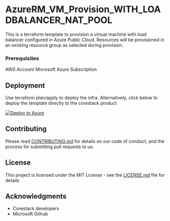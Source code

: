 
# AzureRM_VM_Provision_WITH_LOADBALANCER_NAT_POOL

This is a terraform template to provision a virtual machine with load balancer configured in Azure Public Cloud. Resources will be provisioned in an existing resource group as selected during provision.

### Prerequisites

AWS Account 
Microsoft Azure Subscription

## Deployment

Use terraform plan/apply to deploy the infra. Alternatively, click below to deploy the template directly to the corestack product 

[![Deploy to Azure](https://docs.corestack.io/wp-content/uploads/2019/09/deploy-to-corestack.svg)](http://qa.corestack.io/heatstack/templates?repositories=github&external_redirect=true&name=AzureRM_VM_Provision_WITH_LOADBALANCER_NAT_POOL&url=https://raw.githubusercontent.com/corestacklabs/master/terraform/AzureRM_VM_Provision_WITH_LOADBALANCER_NAT_POOL/AzureRM_VM_Provision_WITH_LOADBALANCER_NAT_POOL.tf&engine=terraform&type[0]=Cloud&classification[0]=Provisioning&scope=tenant#/mytemplates)

## Contributing

Please read [CONTRIBUTING.md](https://gist.github.com/karthick-kk/30e4fd3f279492b4f040d5cd569d21d0) for details on our code of conduct, and the process for submitting pull requests to us.

## License

This project is licensed under the MIT License - see the [LICENSE.md](LICENSE.md) file for details

## Acknowledgments

* Corestack developers
* Microsoft Github

